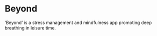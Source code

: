 # Beyond
‘Beyond’ is a stress management and mindfulness app promoting deep breathing in leisure time.
